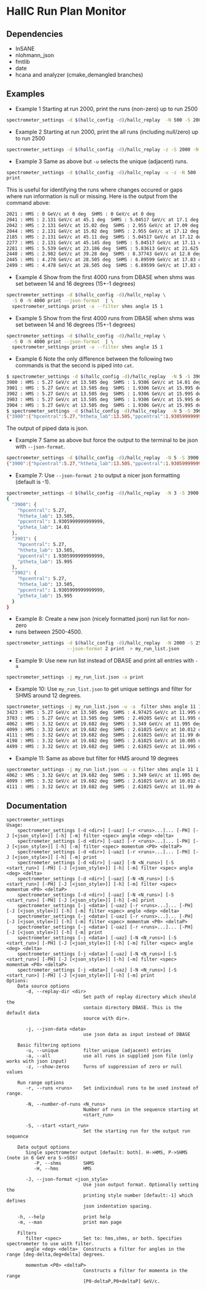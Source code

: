 # HallC Run Plan Monitor

## Dependencies

* InSANE
* nlohmann_json
* fmtlib
* date
* hcana and analyzer (cmake_demangled branches)


## Examples

* Example 1
Starting at run 2000, print the runs (non-zero) up to run 2500
```bash
spectrometer_settings -d $(hallc_config -d)/hallc_replay  -N 500 -S 2000 print
```
* Example 2
Starting at run 2000, print the all runs (including null/zero) up to run 2500
```bash
spectrometer_settings -d $(hallc_config -d)/hallc_replay -z -S 2000 -N 500 print
```

* Example 3
Same as above but `-u` selects the unique (adjacent) runs.
```bash
spectrometer_settings -d $(hallc_config -d)/hallc_replay -u -z -N 500 -S 2000 
print
```
This is useful for identifying the runs where changes occured or gaps where run 
information is null or missing. Here is the output from the command above:
```bash
2021 : HMS : 0 GeV/c at 0 deg  SHMS : 0 GeV/c at 0 deg
2041 : HMS : 2.131 GeV/c at 45.1 deg  SHMS : 5.04517 GeV/c at 17.1 deg
2042 : HMS : 2.131 GeV/c at 15.02 deg  SHMS : 2.955 GeV/c at 17.09 deg
2044 : HMS : 2.131 GeV/c at 15.02 deg  SHMS : 2.955 GeV/c at 17.12 deg
2185 : HMS : 2.131 GeV/c at 45.11 deg  SHMS : 5.04517 GeV/c at 17.12 deg
2277 : HMS : 2.131 GeV/c at 45.145 deg  SHMS : 5.04517 GeV/c at 17.11 deg
2281 : HMS : 5.539 GeV/c at 23.186 deg  SHMS : 5.83613 GeV/c at 21.625 deg
2440 : HMS : 2.982 GeV/c at 39.28 deg  SHMS : 8.37743 GeV/c at 12.8 deg
2445 : HMS : 4.278 GeV/c at 28.505 deg  SHMS : 6.89599 GeV/c at 17.83 deg
2499 : HMS : 4.478 GeV/c at 28.505 deg  SHMS : 6.89599 GeV/c at 17.83 deg
```

* Example 4
Show from the first 4000 runs from DBASE when shms was set between 14 and 16 
degrees (15+-1 degrees)
```bash
spectrometer_settings -d $(hallc_config -d)/hallc_replay \
  -S 0 -N 4000 print --json-format  | \
  spectrometer_settings print -a --filter shms angle 15 1
```

* Example 5
Show from the first 4000 runs from DBASE when shms was set between 14 and 16 
degrees (15+-1 degrees)
```bash
spectrometer_settings -d $(hallc_config -d)/hallc_replay \
  -S 0 -N 4000 print --json-format  | \
  spectrometer_settings print -a --filter shms angle 15 1
```

* Example 6
Note the only difference between the following two commands is that the second 
is piped into `cat`.
```bash
$ spectrometer_settings -d $(hallc_config -d)/hallc_replay  -N 5 -S 3900 print 
3900 : HMS : 5.27 GeV/c at 13.505 deg  SHMS : 1.9306 GeV/c at 14.01 deg
3901 : HMS : 5.27 GeV/c at 13.505 deg  SHMS : 1.9306 GeV/c at 15.995 deg
3902 : HMS : 5.27 GeV/c at 13.505 deg  SHMS : 1.9306 GeV/c at 15.995 deg
3903 : HMS : 5.27 GeV/c at 13.505 deg  SHMS : 1.9306 GeV/c at 15.995 deg
3904 : HMS : 5.27 GeV/c at 13.505 deg  SHMS : 1.9306 GeV/c at 15.995 deg
$ spectrometer_settings -d $(hallc_config -d)/hallc_replay  -N 5 -S 3900 print | cat
{"3900":{"hpcentral":5.27,"htheta_lab":13.505,"ppcentral":1.9305999999999999,"ptheta_lab":14.01},"3901":{"hpcentral":5.27,"htheta_lab":13.505,"ppcentral":1.9305999999999999,"ptheta_lab":15.995},"3902":{"hpcentral":5.27,"htheta_lab":13.505,"ppcentral":1.9305999999999999,"ptheta_lab":15.995},"3903":{"hpcentral":5.27,"htheta_lab":13.505,"ppcentral":1.9305999999999999,"ptheta_lab":15.995},"3904":{"hpcentral":5.27,"htheta_lab":13.505,"ppcentral":1.9305999999999999,"ptheta_lab":15.995}}
```
The output of piped data is json.

* Example 7
Same as above but force the output to the terminal to be json with 
`--json-format`.
```bash
spectrometer_settings -d $(hallc_config -d)/hallc_replay  -N 5 -S 3900 --json-format print
{"3900":{"hpcentral":5.27,"htheta_lab":13.505,"ppcentral":1.9305999999999999,"ptheta_lab":14.01},"3901":{"hpcentral":5.27,"htheta_lab":13.505,"ppcentral":1.9305999999999999,"ptheta_lab":15.995},"3902":{"hpcentral":5.27,"htheta_lab":13.505,"ppcentral":1.9305999999999999,"ptheta_lab":15.995},"3903":{"hpcentral":5.27,"htheta_lab":13.505,"ppcentral":1.9305999999999999,"ptheta_lab":15.995},"3904":{"hpcentral":5.27,"htheta_lab":13.505,"ppcentral":1.9305999999999999,"ptheta_lab":15.995}}
```

* Example 7:
Use `--json-format 2` to output a nicer json formatting (default is -1).
```bash
spectrometer_settings -d $(hallc_config -d)/hallc_replay  -N 3 -S 3900 --json-format 2 print
{
  "3900": {
    "hpcentral": 5.27,
    "htheta_lab": 13.505,
    "ppcentral": 1.9305999999999999,
    "ptheta_lab": 14.01
  },
  "3901": {
    "hpcentral": 5.27,
    "htheta_lab": 13.505,
    "ppcentral": 1.9305999999999999,
    "ptheta_lab": 15.995
  },
  "3902": {
    "hpcentral": 5.27,
    "htheta_lab": 13.505,
    "ppcentral": 1.9305999999999999,
    "ptheta_lab": 15.995
  }
}
```

* Example 8: Create a new json (nicely formatted json) run list for non-zero 
* runs between 2500-4500.
```bash
spectrometer_settings -d $(hallc_config -d)/hallc_replay  -N 2000 -S 2500 \
                      --json-format 2 print  > my_run_list.json
```

* Example 9: Use new run list instead of DBASE and print all entries with `-a`
```bash
spectrometer_settings -j my_run_list.json -a print
```

* Example 10: Use `my_run_list.json` to get unique settings and filter for SHMS 
around 12 degrees.
```bash
spectrometer_settings -j my_run_list.json -u -a  filter shms angle 11 1
3423 : HMS : 5.27 GeV/c at 13.505 deg  SHMS : 4.97425 GeV/c at 11.995 deg
3703 : HMS : 5.27 GeV/c at 13.505 deg  SHMS : 2.49205 GeV/c at 11.995 deg
4062 : HMS : 3.32 GeV/c at 19.682 deg  SHMS : 3.349 GeV/c at 11.995 deg
4099 : HMS : 3.32 GeV/c at 19.682 deg  SHMS : 2.61025 GeV/c at 10.012 deg
4111 : HMS : 3.32 GeV/c at 19.682 deg  SHMS : 2.61025 GeV/c at 11.99 deg
4198 : HMS : 3.32 GeV/c at 19.682 deg  SHMS : 2.61025 GeV/c at 10.005 deg
4499 : HMS : 3.32 GeV/c at 19.682 deg  SHMS : 2.61025 GeV/c at 11.995 deg
```

* Example 11: Same as above but filter  for HMS around 19 degrees
```bash
spectrometer_settings -j my_run_list.json -u -a filter shms angle 11 1 | spectrometer_settings filter hms angle 19 1                                     
4062 : HMS : 3.32 GeV/c at 19.682 deg  SHMS : 3.349 GeV/c at 11.995 deg
4099 : HMS : 3.32 GeV/c at 19.682 deg  SHMS : 2.61025 GeV/c at 10.012 deg
4111 : HMS : 3.32 GeV/c at 19.682 deg  SHMS : 2.61025 GeV/c at 11.99 deg
```

## Documentation

```
spectrometer_settings
Usage:
    spectrometer_settings [-d <dir>] [-uaz] [-r <runs>...]... [-PH] [-J [<json_style>]] [-h] [-m] filter <spec> angle <deg> <delta>
    spectrometer_settings [-d <dir>] [-uaz] [-r <runs>...]... [-PH] [-J [<json_style>]] [-h] [-m] filter <spec> momentum <P0> <deltaP>
    spectrometer_settings [-d <dir>] [-uaz] [-r <runs>...]... [-PH] [-J [<json_style>]] [-h] [-m] print
    spectrometer_settings [-d <dir>] [-uaz] [-N <N_runs>] [-S <start_run>] [-PH] [-J [<json_style>]] [-h] [-m] filter <spec> angle <deg> <delta>
    spectrometer_settings [-d <dir>] [-uaz] [-N <N_runs>] [-S <start_run>] [-PH] [-J [<json_style>]] [-h] [-m] filter <spec> momentum <P0> <deltaP>
    spectrometer_settings [-d <dir>] [-uaz] [-N <N_runs>] [-S <start_run>] [-PH] [-J [<json_style>]] [-h] [-m] print
    spectrometer_settings [-j <data>] [-uaz] [-r <runs>...]... [-PH] [-J [<json_style>]] [-h] [-m] filter <spec> angle <deg> <delta>
    spectrometer_settings [-j <data>] [-uaz] [-r <runs>...]... [-PH] [-J [<json_style>]] [-h] [-m] filter <spec> momentum <P0> <deltaP>
    spectrometer_settings [-j <data>] [-uaz] [-r <runs>...]... [-PH] [-J [<json_style>]] [-h] [-m] print
    spectrometer_settings [-j <data>] [-uaz] [-N <N_runs>] [-S <start_run>] [-PH] [-J [<json_style>]] [-h] [-m] filter <spec> angle <deg> <delta>
    spectrometer_settings [-j <data>] [-uaz] [-N <N_runs>] [-S <start_run>] [-PH] [-J [<json_style>]] [-h] [-m] filter <spec> momentum <P0> <deltaP>
    spectrometer_settings [-j <data>] [-uaz] [-N <N_runs>] [-S <start_run>] [-PH] [-J [<json_style>]] [-h] [-m] print
Options:
    Data source options
       -d, --replay-dir <dir>
                            Set path of replay directory which should the
                            contain directory DBASE. This is the default data
                            source with dir=.

       -j, --json-data <data>
                            use json data as input instead of DBASE

    Basic filtering options 
       -u, --unique         filter unique (adjacent) entries
       -a, --all            use all runs in supplied json file (only works with json input)
       -z, --show-zeros     Turns of suppression of zero or null values

    Run range options
       -r, --runs <runs>    Set indivindual runs to be used instead of range.

       -N, --number-of-runs <N_runs>
                            Number of runs in the sequence starting at
                            <start_run>

       -S, --start <start_run>
                            Set the starting run for the output run sequence

    Data output options
       Single spectrometer output [default: both]. H->HMS, P->SHMS (note in 6 GeV era S->SOS)
          -P, --shms        SHMS
          -H, --hms         HMS

       -J, --json-format <json_style>
                            Use json output format. Optionally setting the
                            printing style number [default:-1] which defines
                            json indentation spacing.

    -h, --help              print help
    -m, --man               print man page

    Filters
       filter <spec>        Set to: hms,shms, or both. Specifies spectrometer to use with filter.
       angle <deg> <delta>  Constructs a filter for angles in the range [deg-delta,deg+delta] degrees.

       momentum <P0> <deltaP>
                            Constructs a filter for momenta in the range
                            [P0-deltaP,P0+deltaP] GeV/c.
```
